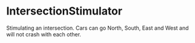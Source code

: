 # IntersectionStimulator
Stimulating an intersection. Cars can go North, South, East and West and will not crash with each other.
